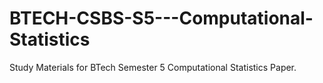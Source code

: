 # BTECH-CSBS-S5---Computational-Statistics
Study Materials for BTech Semester 5 Computational Statistics Paper.  
